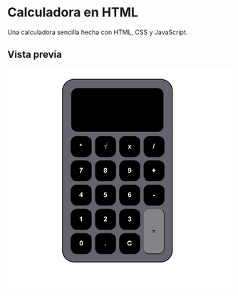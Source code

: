 # Calculadora en HTML

Una calculadora sencilla hecha con HTML, CSS y JavaScript.

## Vista previa

![Captura de la calculadora](assets/Calculadora.jpg)
